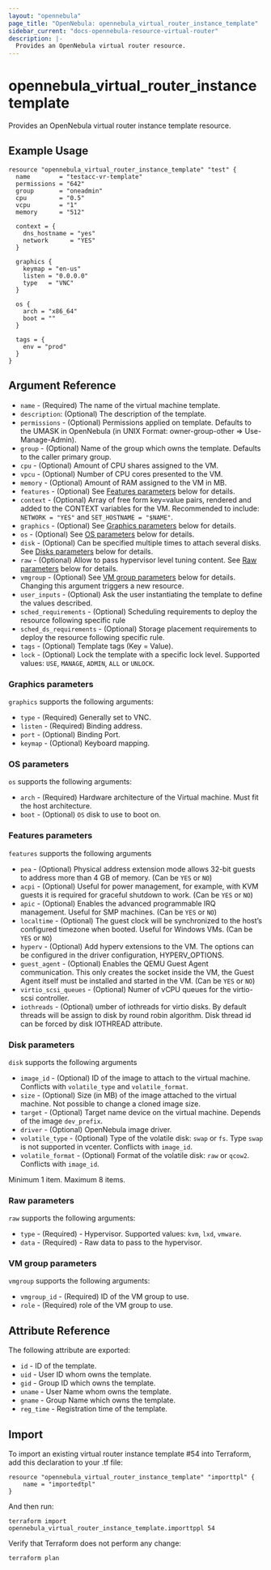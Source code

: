 ```yaml
---
layout: "opennebula"
page_title: "OpenNebula: opennebula_virtual_router_instance_template"
sidebar_current: "docs-opennebula-resource-virtual-router"
description: |-
  Provides an OpenNebula virtual router resource.
---
```


# opennebula_virtual_router_instance template

Provides an OpenNebula virtual router instance template resource.

## Example Usage

```hcl
resource "opennebula_virtual_router_instance_template" "test" {
  name        = "testacc-vr-template"
  permissions = "642"
  group       = "oneadmin"
  cpu         = "0.5"
  vcpu        = "1"
  memory      = "512"

  context = {
    dns_hostname = "yes"
    network      = "YES"
  }

  graphics {
    keymap = "en-us"
    listen = "0.0.0.0"
    type   = "VNC"
  }

  os {
    arch = "x86_64"
    boot = ""
  }

  tags = {
    env = "prod"
  }
}
```

## Argument Reference

* `name` - (Required) The name of the virtual machine template.
* `description`: (Optional) The description of the template.
* `permissions` - (Optional) Permissions applied on template. Defaults to the UMASK in OpenNebula (in UNIX Format: owner-group-other => Use-Manage-Admin).
* `group` - (Optional) Name of the group which owns the template. Defaults to the caller primary group.
* `cpu` - (Optional) Amount of CPU shares assigned to the VM.
* `vpcu` - (Optional) Number of CPU cores presented to the VM.
* `memory` - (Optional) Amount of RAM assigned to the VM in MB.
* `features` - (Optional) See [Features parameters](#features-parameters) below for details.
* `context` - (Optional) Array of free form key=value pairs, rendered and added to the CONTEXT variables for the VM. Recommended to include: `NETWORK = "YES"` and `SET_HOSTNAME = "$NAME"`.
* `graphics` - (Optional) See [Graphics parameters](#graphics-parameters) below for details.
* `os` - (Optional) See [OS parameters](#os-parameters) below for details.
* `disk` - (Optional) Can be specified multiple times to attach several disks. See [Disks parameters](#disks-parameters) below for details.
* `raw` - (Optional) Allow to pass hypervisor level tuning content. See [Raw parameters](#raw-parameters) below for details.
* `vmgroup` - (Optional) See [VM group parameters](#vm-group-parameters) below for details. Changing this argument triggers a new resource.
* `user_inputs` - (Optional) Ask the user instantiating the template to define the values described.
* `sched_requirements` - (Optional) Scheduling requirements to deploy the resource following specific rule
* `sched_ds_requirements` - (Optional) Storage placement requirements to deploy the resource following specific rule.
* `tags` - (Optional) Template tags (Key = Value).
* `lock` - (Optional) Lock the template with a specific lock level. Supported values: `USE`, `MANAGE`, `ADMIN`, `ALL` or `UNLOCK`.

### Graphics parameters

`graphics` supports the following arguments:

* `type` - (Required) Generally set to VNC.
* `listen` - (Required) Binding address.
* `port` - (Optional) Binding Port.
* `keymap` - (Optional) Keyboard mapping.

### OS parameters

`os` supports the following arguments:

* `arch` - (Required) Hardware architecture of the Virtual machine. Must fit the host architecture.
* `boot` - (Optional) `OS` disk to use to boot on.

### Features parameters

`features` supports the following arguments

* `pea` - (Optional) Physical address extension mode allows 32-bit guests to address more than 4 GB of memory. (Can be `YES` or `NO`)
* `acpi` - (Optional) Useful for power management, for example, with KVM guests it is required for graceful shutdown to work. (Can be `YES` or `NO`)
* `apic` - (Optional) Enables the advanced programmable IRQ management. Useful for SMP machines. (Can be `YES` or `NO`)
* `localtime` - (Optional) The guest clock will be synchronized to the host’s configured timezone when booted. Useful for Windows VMs. (Can be `YES` or `NO`)
* `hyperv` - (Optional) Add hyperv extensions to the VM. The options can be configured in the driver configuration, HYPERV_OPTIONS.
* `guest_agent` - (Optional) Enables the QEMU Guest Agent communication. This only creates the socket inside the VM, the Guest Agent itself must be installed and started in the VM. (Can be `YES` or `NO`)
* `virtio_scsi_queues` - (Optional) Numer of vCPU queues for the virtio-scsi controller.
* `iothreads` - (Optional) umber of iothreads for virtio disks. By default threads will be assign to disk by round robin algorithm. Disk thread id can be forced by disk IOTHREAD attribute.

### Disk parameters

`disk` supports the following arguments

* `image_id` - (Optional) ID of the image to attach to the virtual machine. Conflicts with `volatile_type` and `volatile_format`.
* `size` - (Optional) Size (in MB) of the image attached to the virtual machine. Not possible to change a cloned image size.
* `target` - (Optional) Target name device on the virtual machine. Depends of the image `dev_prefix`.
* `driver` - (Optional) OpenNebula image driver.
* `volatile_type` - (Optional) Type of the volatile disk: `swap` or `fs`. Type `swap` is not supported in vcenter. Conflicts with `image_id`.
* `volatile_format` - (Optional) Format of the volatile disk: `raw` or `qcow2`. Conflicts with `image_id`.

Minimum 1 item. Maximum 8 items.

### Raw parameters

`raw` supports the following arguments:

* `type` - (Required) - Hypervisor. Supported values: `kvm`, `lxd`, `vmware`.
* `data` - (Required) - Raw data to pass to the hypervisor.

### VM group parameters

`vmgroup` supports the following arguments:

* `vmgroup_id` - (Required) ID of the VM group to use.
* `role` - (Required) role of the VM group to use.

## Attribute Reference

The following attribute are exported:

* `id` - ID of the template.
* `uid` - User ID whom owns the template.
* `gid` - Group ID which owns the template.
* `uname` - User Name whom owns the template.
* `gname` - Group Name which owns the template.
* `reg_time` - Registration time of the template.

## Import

To import an existing virtual router instance template #54 into Terraform, add this declaration to your .tf file:

```hcl
resource "opennebula_virtual_router_instance_template" "importtpl" {
    name = "importedtpl"
}
```

And then run:

```
terraform import opennebula_virtual_router_instance_template.importtppl 54
```

Verify that Terraform does not perform any change:

```
terraform plan
```
